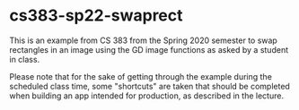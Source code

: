 # cs383-sp22-swaprect

This is an example from CS 383 from the Spring 2020 semester to swap rectangles in an image using the GD image functions as asked by a student in class.

Please note that for the sake of getting through the example during the scheduled class time, some "shortcuts" are taken that should be completed when building an app intended for production, as described in the lecture.